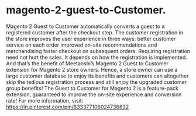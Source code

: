 # magento-2-guest-to-Customer.
Magento 2 Guest to Customer automatically converts a guest to a registered customer after the checkout step.   The customer registration in the store improves the user experience in three ways:  better customer service on each order improved on-site recommendations and merchandising faster checkout on subsequent orders. Requiring registration need not hurt the sales. It depends on how the registration is implemented. And that’s the benefit of Meetanshi’s Magento 2 Guest to Customer extension for Magento 2 store owners.  Hence, a store owner can use a large customer database to enjoy its benefits and customers can altogether skip the tedious registration process and still enjoy the upgraded customer group benefits!  The Guest to Customer for Magento 2 is a feature-pack extension, guaranteed to improve the on-site experience and conversion rate!  For more information, visit: https://in.pinterest.com/pin/833377106024736832
